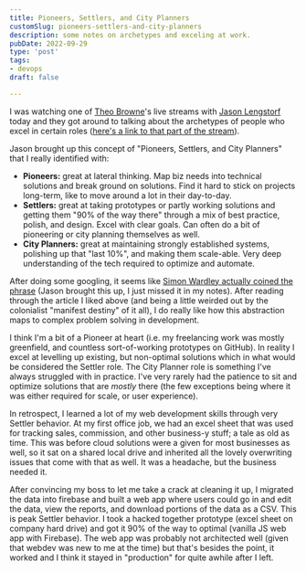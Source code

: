 ```yaml
---
title: Pioneers, Settlers, and City Planners
customSlug: pioneers-settlers-and-city-planners
description: some notes on archetypes and exceling at work.
pubDate: 2022-09-29
type: 'post'
tags:
- devops
draft: false

---
```

I was watching one of [Theo Browne](https://twitter.com/t3dotgg)'s live streams with [Jason Lengstorf](https://twitter.com/jlengstorf) today and they got around to talking about the archetypes of people who excel in certain roles ([here's a link to that part of the stream](https://youtu.be/nwAr5bFOi1s?t=4489)). 

Jason brought up this concept of "Pioneers, Settlers, and City Planners" that I really identified with: 

* **Pioneers:** great at lateral thinking. Map biz needs into technical solutions and break ground on solutions. Find it hard to stick on projects long-term, like to move around a lot in their day-to-day. 
* **Settlers:** great at taking prototypes or partly working solutions and getting them "90% of the way there" through a mix of best practice, polish, and design. Excel with clear goals. Can often do a bit of pioneering or city planning themselves as well. 
* **City Planners:** great at maintaining strongly established systems, polishing up that "last 10%", and making them scale-able. Very deep understanding of the tech required to optimize and automate. 

After doing some googling, it seems like [Simon Wardley actually coined the phrase](https://interaction.net.au/articles/pioneers-settlers-town-planners-how-innovation-works/#:\~:text=Researcher%20Simon%20Wardley%20derived%20the,into%20cell%2Dbased%20organizational%20structures.) (Jason brought this up, I just missed it in my notes). After reading through the article I liked above (and being a little weirded out by the colonialist "manifest destiny" of it all), I do really like how this abstraction maps to complex problem solving in development.

I think I'm a bit of a Pioneer at heart (i.e. my freelancing work was mostly greenfield, and countless sort-of-working prototypes on GitHub). In reality I excel at levelling up existing, but non-optimal solutions which in what would be considered the Settler role. The City Planner role is something I've always struggled with in practice. I've very rarely had the patience to sit and optimize solutions that are _mostly_ there (the few exceptions being where it was either required for scale, or user experience).  

In retrospect, I learned a lot of my web development skills through very Settler behavior. At my first office job, we had an excel sheet that was used for tracking sales, commission, and other business-y stuff; a tale as old as time. This was before cloud solutions were a given for most businesses as well, so it sat on a shared local drive and inherited all the lovely overwriting issues that come with that as well. It was a headache, but the business needed it.  

After convincing my boss to let me take a crack at cleaning it up, I migrated the data into firebase and built a web app where users could go in and edit the data, view the reports, and download portions of the data as a CSV. This is peak Settler behavior. I took a hacked together prototype (excel sheet on company hard drive) and got it 90% of the way to optimal (vanilla JS web app with Firebase). The web app was probably not architected well (given that webdev was new to me at the time) but that's besides the point, it worked and I think it stayed in "production" for quite awhile after I left. 
